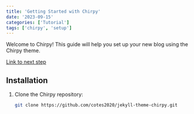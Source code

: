 ```yaml
---
title: 'Getting Started with Chirpy'
date: '2023-09-15'
categories: ['Tutorial']
tags: ['chirpy', 'setup']
---
```


Welcome to Chirpy! This guide will help you set up your new blog using the Chirpy theme.

[Link to next step](/posts/customize-favicon)

## Installation

1. Clone the Chirpy repository:
   ```bash
   git clone https://github.com/cotes2020/jekyll-theme-chirpy.git